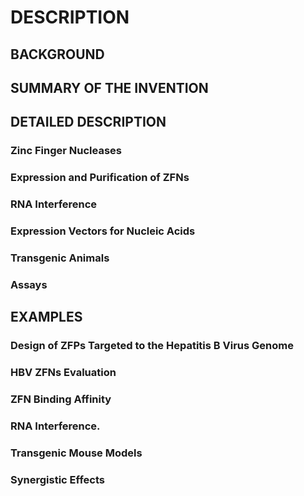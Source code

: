 # DESCRIPTION

## BACKGROUND

## SUMMARY OF THE INVENTION

## DETAILED DESCRIPTION

### Zinc Finger Nucleases

### Expression and Purification of ZFNs

### RNA Interference

### Expression Vectors for Nucleic Acids

### Transgenic Animals

### Assays

## EXAMPLES

### Design of ZFPs Targeted to the Hepatitis B Virus Genome

### HBV ZFNs Evaluation

### ZFN Binding Affinity

### RNA Interference.

### Transgenic Mouse Models

### Synergistic Effects


